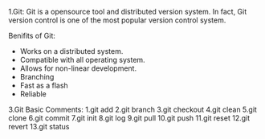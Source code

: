 1.Git:
 Git is a opensource tool and distributed version  system.
 In fact, Git version control is one of the most popular version control system.

Benifits of Git:
 * Works on a distributed system.
 * Compatible with all operating system.
 * Allows for non-linear development.
 * Branching
 * Fast as a flash
 * Reliable

3.Git Basic Comments:
 1.git add
 2.git branch
 3.git checkout
 4.git clean
 5.git clone
 6.git commit
 7.git init
 8.git log
 9.git pull
 10.git push
 11.git reset
 12.git revert
 13.git status